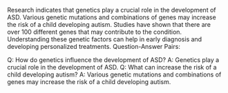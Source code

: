 Research indicates that genetics play a crucial role in the development of ASD. Various genetic mutations and combinations of genes may increase the risk of a child developing autism. Studies have shown that there are over 100 different genes that may contribute to the condition. Understanding these genetic factors can help in early diagnosis and developing personalized treatments.
Question-Answer Pairs:

Q: How do genetics influence the development of ASD?
A: Genetics play a crucial role in the development of ASD.
Q: What can increase the risk of a child developing autism?
A: Various genetic mutations and combinations of genes may increase the risk of a child developing autism.